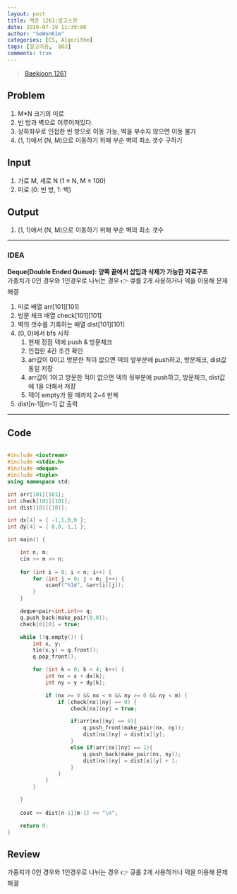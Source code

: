 ```yaml
---
layout: post
title: 백준 1261:알고스팟
date: 2019-07-19 11:39:00
author: "SeWonKim"
categories: [CS, Algorithm]
tags: [알고리즘,  BOJ]
comments: true
---
```


> [Baekjoon 1261](https://www.acmicpc.net/problem/1261)

## Problem
  1. M*N 크기의 미로
  2. 빈 방과 벽으로 이루어져있다. 
  3. 상하좌우로 인접한 빈 방으로 이동 가능, 벽을 부수지 않으면 이동 불가
  4. (1, 1)에서 (N, M)으로 이동하기 위해 부순 벽의 최소 갯수 구하기
  
## Input
  1. 가로 M, 세로 N (1 ≤ N, M ≤ 100) 
  2. 미로 (0: 빈 방, 1: 벽)
  
## Output
  1. (1, 1)에서 (N, M)으로 이동하기 위해 부순 벽의 최소 갯수

---


### IDEA
**Deque(Double Ended Queue): 양쪽 끝에서 삽입과 삭제가 가능한 자료구조**\
가중치가 0인 경우와 1인경우로 나뉘는 경우 👉 큐를 2개 사용하거나 덱을 이용해 문제 해결


  1. 미로 배열 arr[101][101]
  2. 방문 체크 배열 check[101][101]
  3. 벽의 갯수를 기록하는 배열 dist[101][101]
  4. (0, 0)에서 bfs 시작
      1. 현재 정점 덱에 push & 방문체크 
      2. 인접한 4칸 조건 확인
      3. arr값이 0이고 방문한 적이 없으면 덱의 앞부분에 push하고, 방문체크, dist값 동일 저장
      4. arr값이 1이고 방문한 적이 없으면 덱의 뒷부분에 push하고, 방문체크, dist값에 1을 더해서 저장
      5. 덱이 empty가 될 때까지 2~4 반복
  5. dist[n-1][m-1] 값 출력
 
     
---


## Code
```cpp

#include <iostream>
#include <stdio.h>
#include <deque>
#include <tuple>
using namespace std;

int arr[101][101];
int check[101][101];
int dist[101][101];

int dx[4] = { -1,1,0,0 };
int dy[4] = { 0,0,-1,1 };

int main() {

	int n, m;
	cin >> m >> n;
	
	for (int i = 0; i < n; i++) {
		for (int j = 0; j < m; j++) {
			scanf("%1d", &arr[i][j]);
		}
	}

	deque<pair<int,int>> q;
	q.push_back(make_pair(0,0));
	check[0][0] = true;

	while (!q.empty()) {
		int x, y;
		tie(x,y) = q.front();
		q.pop_front();

		for (int k = 0; k < 4; k++) {
			int nx = x + dx[k];
			int ny = y + dy[k];

			if (nx >= 0 && nx < n && ny >= 0 && ny < m) {
				if (check[nx][ny] == 0) {
					check[nx][ny] = true;

					if(arr[nx][ny] == 0){
						q.push_front(make_pair(nx, ny));
						dist[nx][ny] = dist[x][y];
					}
					else if(arr[nx][ny] == 1){
						q.push_back(make_pair(nx, ny));
						dist[nx][ny] = dist[x][y] + 1;
					}
				}
			}
		}

	}
	
	cout << dist[n-1][m-1] << "\n";

	return 0;
}

```


## Review
가중치가 0인 경우와 1인경우로 나뉘는 경우 👉 큐를 2개 사용하거나 덱을 이용해 문제 해결

